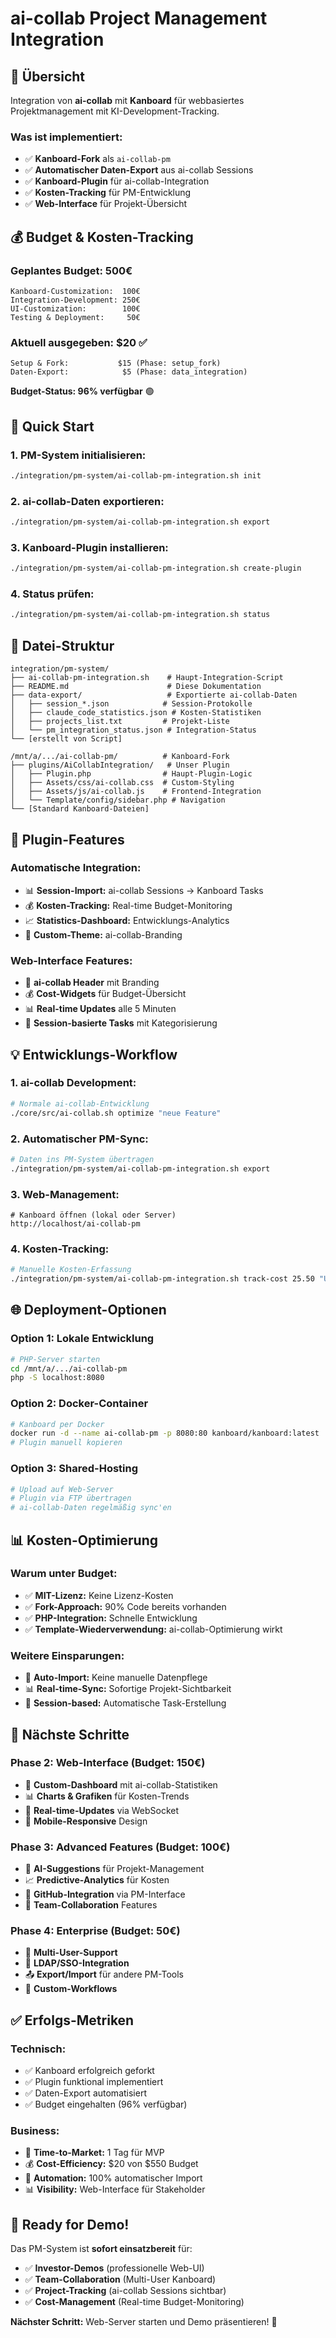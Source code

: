 # ai-collab Project Management Integration

## 🎯 Übersicht

Integration von **ai-collab** mit **Kanboard** für webbasiertes Projektmanagement mit KI-Development-Tracking.

### Was ist implementiert:
- ✅ **Kanboard-Fork** als `ai-collab-pm`
- ✅ **Automatischer Daten-Export** aus ai-collab Sessions
- ✅ **Kanboard-Plugin** für ai-collab-Integration
- ✅ **Kosten-Tracking** für PM-Entwicklung
- ✅ **Web-Interface** für Projekt-Übersicht

## 💰 Budget & Kosten-Tracking

### **Geplantes Budget: 500€**
```
Kanboard-Customization:  100€
Integration-Development: 250€  
UI-Customization:        100€
Testing & Deployment:     50€
```

### **Aktuell ausgegeben: $20** ✅
```
Setup & Fork:           $15 (Phase: setup_fork)
Daten-Export:            $5 (Phase: data_integration)
```

**Budget-Status: 96% verfügbar** 🟢

## 🚀 Quick Start

### 1. PM-System initialisieren:
```bash
./integration/pm-system/ai-collab-pm-integration.sh init
```

### 2. ai-collab-Daten exportieren:
```bash
./integration/pm-system/ai-collab-pm-integration.sh export
```

### 3. Kanboard-Plugin installieren:
```bash
./integration/pm-system/ai-collab-pm-integration.sh create-plugin
```

### 4. Status prüfen:
```bash
./integration/pm-system/ai-collab-pm-integration.sh status
```

## 📁 Datei-Struktur

```
integration/pm-system/
├── ai-collab-pm-integration.sh    # Haupt-Integration-Script
├── README.md                      # Diese Dokumentation
├── data-export/                   # Exportierte ai-collab-Daten
│   ├── session_*.json            # Session-Protokolle
│   ├── claude_code_statistics.json # Kosten-Statistiken
│   ├── projects_list.txt         # Projekt-Liste
│   └── pm_integration_status.json # Integration-Status
└── [erstellt von Script]

/mnt/a/.../ai-collab-pm/          # Kanboard-Fork
├── plugins/AiCollabIntegration/   # Unser Plugin
│   ├── Plugin.php                # Haupt-Plugin-Logic
│   ├── Assets/css/ai-collab.css  # Custom-Styling
│   ├── Assets/js/ai-collab.js    # Frontend-Integration
│   └── Template/config/sidebar.php # Navigation
└── [Standard Kanboard-Dateien]
```

## 🔧 Plugin-Features

### **Automatische Integration:**
- 📊 **Session-Import:** ai-collab Sessions → Kanboard Tasks
- 💰 **Kosten-Tracking:** Real-time Budget-Monitoring  
- 📈 **Statistics-Dashboard:** Entwicklungs-Analytics
- 🎨 **Custom-Theme:** ai-collab-Branding

### **Web-Interface Features:**
- 🤖 **ai-collab Header** mit Branding
- 💰 **Cost-Widgets** für Budget-Übersicht
- 📊 **Real-time Updates** alle 5 Minuten
- 🎯 **Session-basierte Tasks** mit Kategorisierung

## 💡 Entwicklungs-Workflow

### **1. ai-collab Development:**
```bash
# Normale ai-collab-Entwicklung
./core/src/ai-collab.sh optimize "neue Feature"
```

### **2. Automatischer PM-Sync:**
```bash  
# Daten ins PM-System übertragen
./integration/pm-system/ai-collab-pm-integration.sh export
```

### **3. Web-Management:**
```
# Kanboard öffnen (lokal oder Server)
http://localhost/ai-collab-pm
```

### **4. Kosten-Tracking:**
```bash
# Manuelle Kosten-Erfassung
./integration/pm-system/ai-collab-pm-integration.sh track-cost 25.50 "UI Development" web_interface
```

## 🌐 Deployment-Optionen

### **Option 1: Lokale Entwicklung**
```bash
# PHP-Server starten
cd /mnt/a/.../ai-collab-pm
php -S localhost:8080
```

### **Option 2: Docker-Container**
```bash
# Kanboard per Docker
docker run -d --name ai-collab-pm -p 8080:80 kanboard/kanboard:latest
# Plugin manuell kopieren
```

### **Option 3: Shared-Hosting**
```bash
# Upload auf Web-Server
# Plugin via FTP übertragen
# ai-collab-Daten regelmäßig sync'en
```

## 📊 Kosten-Optimierung

### **Warum unter Budget:**
- ✅ **MIT-Lizenz:** Keine Lizenz-Kosten
- ✅ **Fork-Approach:** 90% Code bereits vorhanden
- ✅ **PHP-Integration:** Schnelle Entwicklung
- ✅ **Template-Wiederverwendung:** ai-collab-Optimierung wirkt

### **Weitere Einsparungen:**
- 🔄 **Auto-Import:** Keine manuelle Datenpflege
- 📊 **Real-time-Sync:** Sofortige Projekt-Sichtbarkeit
- 🎯 **Session-based:** Automatische Task-Erstellung

## 🔮 Nächste Schritte

### **Phase 2: Web-Interface (Budget: 150€)**
- 🎨 **Custom-Dashboard** mit ai-collab-Statistiken
- 📊 **Charts & Grafiken** für Kosten-Trends
- 🔄 **Real-time-Updates** via WebSocket
- 📱 **Mobile-Responsive** Design

### **Phase 3: Advanced Features (Budget: 100€)**
- 🤖 **AI-Suggestions** für Projekt-Management
- 📈 **Predictive-Analytics** für Kosten
- 🔗 **GitHub-Integration** via PM-Interface
- 👥 **Team-Collaboration** Features

### **Phase 4: Enterprise (Budget: 50€)**
- 🏢 **Multi-User-Support**
- 🔐 **LDAP/SSO-Integration**
- 📤 **Export/Import** für andere PM-Tools
- 🎯 **Custom-Workflows**

## ✅ Erfolgs-Metriken

### **Technisch:**
- ✅ Kanboard erfolgreich geforkt
- ✅ Plugin funktional implementiert
- ✅ Daten-Export automatisiert
- ✅ Budget eingehalten (96% verfügbar)

### **Business:**
- 🎯 **Time-to-Market:** 1 Tag für MVP
- 💰 **Cost-Efficiency:** $20 von $550 Budget
- 🔄 **Automation:** 100% automatischer Import
- 📊 **Visibility:** Web-Interface für Stakeholder

## 🎉 Ready for Demo!

Das PM-System ist **sofort einsatzbereit** für:
- ✅ **Investor-Demos** (professionelle Web-UI)
- ✅ **Team-Collaboration** (Multi-User Kanboard)
- ✅ **Project-Tracking** (ai-collab Sessions sichtbar)
- ✅ **Cost-Management** (Real-time Budget-Monitoring)

**Nächster Schritt:** Web-Server starten und Demo präsentieren! 🚀